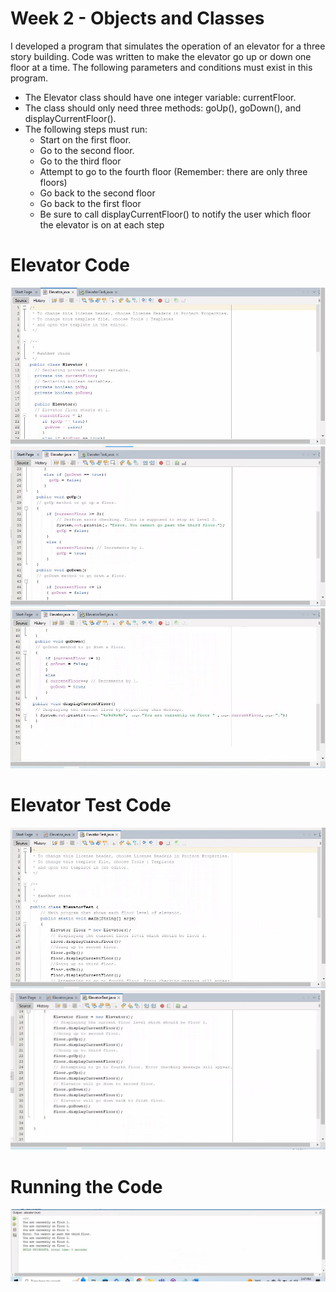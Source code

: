 # Week 2 - Objects and Classes

I developed a program that simulates the operation of an elevator for a three story building. Code was written to make the elevator go up or down one floor at a time. The following parameters and conditions must exist in this program.

* The Elevator class should have one integer variable: currentFloor.
* The class should only need three methods: goUp(), goDown(), and displayCurrentFloor().
* The following steps must run:
	* Start on the first floor.
	* Go to the second floor.
	* Go to the third floor
	* Attempt to go to the fourth floor (Remember: there are only three floors)
	* Go back to the second floor
	* Go back to the first floor
	* Be sure to call displayCurrentFloor() to notify the user which floor the elevator is on at each step

# Elevator Code

![Image1](Images/elevator1.JPG)
![Image2](Images/elevator2.JPG)
![Image3](Images/elevator3.JPG)

# Elevator Test Code

![Image1](Images/elevatortest1.JPG)
![Image2](Images/elevatortest2.JPG)

# Running the Code

![Image1](Images/elevatorrun.JPG)

